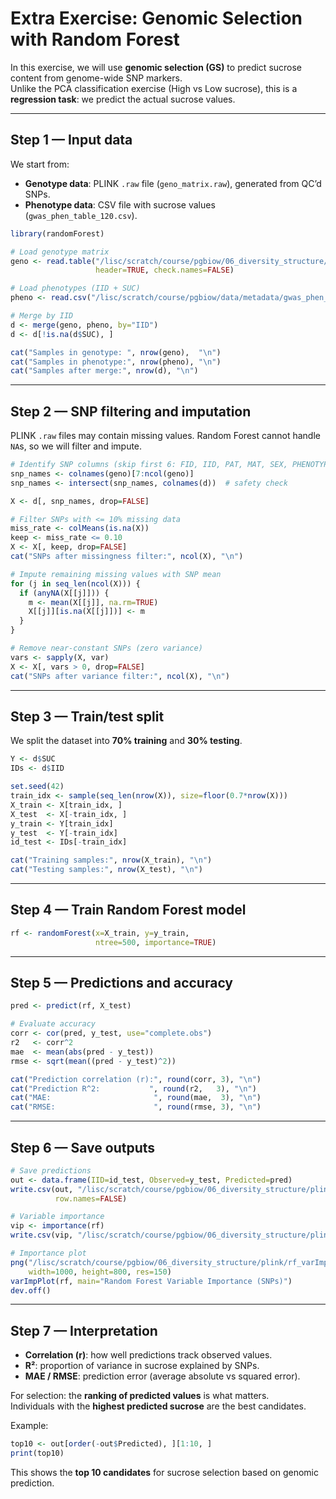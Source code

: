 # Extra Exercise: Genomic Selection with Random Forest

In this exercise, we will use **genomic selection (GS)** to predict sucrose content from genome-wide SNP markers.  
Unlike the PCA classification exercise (High vs Low sucrose), this is a **regression task**: we predict the actual sucrose values.

---

## **Step 1 — Input data**

We start from:
- **Genotype data**: PLINK `.raw` file (`geno_matrix.raw`), generated from QC’d SNPs.  
- **Phenotype data**: CSV file with sucrose values (`gwas_phen_table_120.csv`).  

```r
library(randomForest)

# Load genotype matrix
geno <- read.table("/lisc/scratch/course/pgbiow/06_diversity_structure/plink/geno_matrix.raw",
                   header=TRUE, check.names=FALSE)

# Load phenotypes (IID + SUC)
pheno <- read.csv("/lisc/scratch/course/pgbiow/data/metadata/gwas_phen_table_120.csv")

# Merge by IID
d <- merge(geno, pheno, by="IID")
d <- d[!is.na(d$SUC), ]

cat("Samples in genotype: ", nrow(geno),  "\n")
cat("Samples in phenotype:", nrow(pheno), "\n")
cat("Samples after merge:", nrow(d), "\n")
```

---

## **Step 2 — SNP filtering and imputation**

PLINK `.raw` files may contain missing values. Random Forest cannot handle `NA`s, so we will filter and impute.  

```r
# Identify SNP columns (skip first 6: FID, IID, PAT, MAT, SEX, PHENOTYPE)
snp_names <- colnames(geno)[7:ncol(geno)]
snp_names <- intersect(snp_names, colnames(d))  # safety check

X <- d[, snp_names, drop=FALSE]

# Filter SNPs with <= 10% missing data
miss_rate <- colMeans(is.na(X))
keep <- miss_rate <= 0.10
X <- X[, keep, drop=FALSE]
cat("SNPs after missingness filter:", ncol(X), "\n")

# Impute remaining missing values with SNP mean
for (j in seq_len(ncol(X))) {
  if (anyNA(X[[j]])) {
    m <- mean(X[[j]], na.rm=TRUE)
    X[[j]][is.na(X[[j]])] <- m
  }
}

# Remove near-constant SNPs (zero variance)
vars <- sapply(X, var)
X <- X[, vars > 0, drop=FALSE]
cat("SNPs after variance filter:", ncol(X), "\n")
```

---

## **Step 3 — Train/test split**

We split the dataset into **70% training** and **30% testing**.  

```r
Y <- d$SUC
IDs <- d$IID

set.seed(42)
train_idx <- sample(seq_len(nrow(X)), size=floor(0.7*nrow(X)))
X_train <- X[train_idx, ]
X_test  <- X[-train_idx, ]
y_train <- Y[train_idx]
y_test  <- Y[-train_idx]
id_test <- IDs[-train_idx]

cat("Training samples:", nrow(X_train), "\n")
cat("Testing samples:", nrow(X_test), "\n")
```

---

## **Step 4 — Train Random Forest model**

```r
rf <- randomForest(x=X_train, y=y_train,
                   ntree=500, importance=TRUE)
```

---

## **Step 5 — Predictions and accuracy**

```r
pred <- predict(rf, X_test)

# Evaluate accuracy
corr <- cor(pred, y_test, use="complete.obs")
r2   <- corr^2
mae  <- mean(abs(pred - y_test))
rmse <- sqrt(mean((pred - y_test)^2))

cat("Prediction correlation (r):", round(corr, 3), "\n")
cat("Prediction R^2:           ", round(r2,   3), "\n")
cat("MAE:                       ", round(mae,  3), "\n")
cat("RMSE:                      ", round(rmse, 3), "\n")
```

---

## **Step 6 — Save outputs**

```r
# Save predictions
out <- data.frame(IID=id_test, Observed=y_test, Predicted=pred)
write.csv(out, "/lisc/scratch/course/pgbiow/06_diversity_structure/plink/rf_predictions.csv",
          row.names=FALSE)

# Variable importance
vip <- importance(rf)
write.csv(vip, "/lisc/scratch/course/pgbiow/06_diversity_structure/plink/rf_variable_importance.csv")

# Importance plot
png("/lisc/scratch/course/pgbiow/06_diversity_structure/plink/rf_varImp.png",
    width=1000, height=800, res=150)
varImpPlot(rf, main="Random Forest Variable Importance (SNPs)")
dev.off()
```

---

## **Step 7 — Interpretation**

- **Correlation (r)**: how well predictions track observed values.  
- **R²**: proportion of variance in sucrose explained by SNPs.  
- **MAE / RMSE**: prediction error (average absolute vs squared error).  

For selection: the **ranking of predicted values** is what matters.  
Individuals with the **highest predicted sucrose** are the best candidates.  

Example:
```r
top10 <- out[order(-out$Predicted), ][1:10, ]
print(top10)
```

This shows the **top 10 candidates** for sucrose selection based on genomic prediction.

